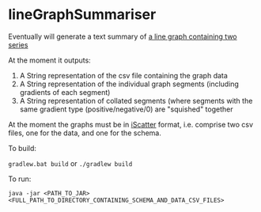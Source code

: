# lineGraphSummariser
Eventually will generate a text summary of [a line graph containing two series](https://en.wikipedia.org/wiki/Wikipedia:Size_of_Wikipedia#/media/File:PercentWikipediasGraph.png)

At the moment it outputs:

1. A String representation of the csv file containing the graph data
2. A String representation of the individual graph segments (including gradients of each segment)
3. A String representation of collated segments (where segments with the same gradient type (positive/negative/0) are "squished" together

At the moment the graphs must be in [iScatter](http://michel.wermelinger.ws/chezmichel/iscatter/) format, i.e. comprise two csv files, one for the data, and one for the schema.

To build:

`gradlew.bat build` or `./gradlew build`

To run:

`java -jar <PATH_TO_JAR> <FULL_PATH_TO_DIRECTORY_CONTAINING_SCHEMA_AND_DATA_CSV_FILES>`
